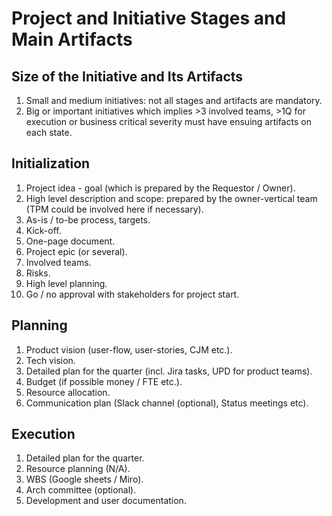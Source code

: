 # Project and Initiative Stages and Main Artifacts


## Size of the Initiative and Its Artifacts

1. Small and medium initiatives: not all stages and artifacts are mandatory. 
2. Big or important initiatives which implies >3 involved teams, >1Q for execution or business critical severity must have ensuing artifacts on each state.


## Initialization

1. Project idea - goal (which is prepared by the Requestor / Owner).
2. High level description and scope: prepared by the owner-vertical team (TPM could be involved here if necessary).
3. As-is / to-be process, targets.
4. Kick-off.
5. One-page document.
6. Project epic (or several).
7. Involved teams.
8. Risks.
9. High level planning.
10. Go / no approval with stakeholders for project start.


## Planning

1. Product vision (user-flow, user-stories, CJM etc.).
2. Tech vision.
3. Detailed plan for the quarter (incl. Jira tasks, UPD for product teams).
4. Budget (if possible money / FTE etc.).
5. Resource allocation.
6. Communication plan (Slack channel (optional), Status meetings etc).


## Execution

1. Detailed plan for the quarter.
2. Resource planning (N/A).
3. WBS (Google sheets / Miro).
4. Arch committee (optional).
5. Development and user documentation.






